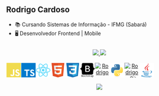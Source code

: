 ## Rodrigo Cardoso

- 📚 Cursando Sistemas de Informação  -  IFMG (Sabará)
- 🖥 Desenvolvedor Frontend | Mobile

##

<div align="center">
  <a href="https://github.com/RodrigoCardoso-1007">
  <img height="180em" src="https://github-readme-stats.vercel.app/api?username=RodrigoCardoso-1007&show_icons=true&theme=dark&include_all_commits=true&count_private=true"/>
  <img height="180em" src="https://github-readme-stats.vercel.app/api/top-langs/?username=RodrigoCardoso-1007&layout=compact&langs_count=7&theme=dark"/>
</div>
<br>
<div style="display: flex" align="center">
  <img align="center" alt="Rodrigo-Js" height="40" width="40" src="https://raw.githubusercontent.com/devicons/devicon/master/icons/javascript/javascript-plain.svg">
  <img align="center" alt="Rodrigo-Ts" height="40" width="40" src="https://raw.githubusercontent.com/devicons/devicon/master/icons/typescript/typescript-plain.svg">
  <img align="center" alt="Rodrigo-React" height="40" width="40" src="https://raw.githubusercontent.com/devicons/devicon/master/icons/react/react-original.svg">
  <img align="center" alt="Rodrigo-HTML" height="40" width="40" src="https://raw.githubusercontent.com/devicons/devicon/master/icons/html5/html5-original.svg">
  <img align="center" alt="Rodrigo-CSS" height="40" width="40" src="https://raw.githubusercontent.com/devicons/devicon/master/icons/css3/css3-original.svg">
  <img align="center" alt="Rodrigo-Bootstrap" width="40" height="40" src="https://raw.githubusercontent.com/devicons/devicon/master/icons/bootstrap/bootstrap-plain-wordmark.svg" />
  <img align="center" alt="Rodrigo-Material" width="40" height="40" src="https://cdn.jsdelivr.net/gh/devicons/devicon/icons/materialui/materialui-original.svg" />
  <img align="center" alt="Rodrigo-Python" height="40" width="40" src="https://raw.githubusercontent.com/devicons/devicon/master/icons/python/python-original.svg">  
  <img align="center" alt="Rodrigo-Git" width="40" height="40"src="https://www.vectorlogo.zone/logos/git-scm/git-scm-icon.svg" />
  <img align="center" alt="Rodrigo-Java" width="40" height="40"src="https://raw.githubusercontent.com/devicons/devicon/master/icons/java/java-original.svg" />
  
</div> 
 
<br>  
  
<div align="center">
  <a href="https://www.linkedin.com/in/rodrigo-cardoso-13b051201/" target="_blank"><img src="https://img.shields.io/badge/-LinkedIn-%230077B5?style=for-the-badge&logo=linkedin&logoColor=white" target="_blank"></a>
</div>
